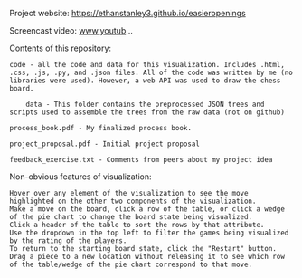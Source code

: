 Project website: https://ethanstanley3.github.io/easieropenings

Screencast video: www.youtub...

Contents of this repository:

    code - all the code and data for this visualization. Includes .html, .css, .js, .py, and .json files. All of the code was written by me (no libraries were used). However, a web API was used to draw the chess board.

        data - This folder contains the preprocessed JSON trees and scripts used to assemble the trees from the raw data (not on github)

    process_book.pdf - My finalized process book.

    project_proposal.pdf - Initial project proposal

    feedback_exercise.txt - Comments from peers about my project idea

Non-obvious features of visualization:

    Hover over any element of the visualization to see the move highlighted on the other two components of the visualization.
    Make a move on the board, click a row of the table, or click a wedge of the pie chart to change the board state being visualized.
    Click a header of the table to sort the rows by that attribute.
    Use the dropdown in the top left to filter the games being visualized by the rating of the players.
    To return to the starting board state, click the "Restart" button.
    Drag a piece to a new location without releasing it to see which row of the table/wedge of the pie chart correspond to that move. 